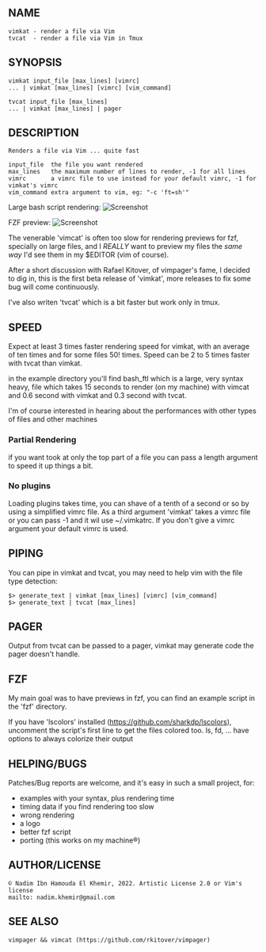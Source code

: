 ## NAME
	vimkat - render a file via Vim
	tvcat  - render a file via Vim in Tmux

## SYNOPSIS
	vimkat input_file [max_lines] [vimrc]
	... | vimkat [max_lines] [vimrc] [vim_command]   

	tvcat input_file [max_lines]
	... | vimkat [max_lines] | pager
   
## DESCRIPTION
	Renders a file via Vim ... quite fast

	input_file	the file you want rendered
	max_lines	the maximum number of lines to render, -1 for all lines
	vimrc		a vimrc file to use instead for your default vimrc, -1 for vimkat's vimrc
	vim_command	extra argument to vim, eg: "-c 'ft=sh'"

Large bash script rendering:
![Screenshot](https://raw.github.com/nkh/vimkat/main/screenshots/time_ftl_full.png)

FZF preview:
![Screenshot](https://raw.github.com/nkh/vimkat/main/screenshots/fzf_preview.png)

The venerable 'vimcat' is often too slow for rendering previews for fzf, specially on large files, and I _REALLY_ want to 
preview my files the _same way_ I'd see them in my $EDITOR (vim of course).

After a short discussion with Rafael Kitover, of vimpager's fame, I decided to dig in, this
is the first beta release of 'vimkat', more releases to fix some bug will come continuously.

I've also writen 'tvcat' which is a bit faster but work only in tmux.

## SPEED

Expect at least 3 times faster rendering speed for vimkat, with an average of ten times and for some
files 50! times. Speed can be 2 to 5 times faster with tvcat than vimkat.

in the example directory you'll find bash_ftl which is a large, very syntax heavy, file which takes 15 seconds
to render (on my machine) with vimcat and 0.6 second with vimkat and 0.3 second with tvcat.

I'm of course interested in hearing about the performances with other types of files and other machines

### Partial Rendering

if you want took at only the top part of a file you can pass a length argument to speed it up things a bit.

### No plugins

Loading plugins takes time, you can shave of a tenth of a second or so by using a simplified vimrc file. As a 
third argument 'vimkat' takes a vimrc file or you can pass -1 and it wil use ~/.vimkatrc. If you don't give a
vimrc argument your default vimrc is used.
 
## PIPING

You can pipe in vimkat and tvcat, you may need to help vim with the file type detection:

	$> generate_text | vimkat [max_lines] [vimrc] [vim_command]   
	$> generate_text | tvcat [max_lines]    

## PAGER

Output from tvcat can be passed to a pager, vimkat may generate code the pager doesn't handle.

## FZF

My main goal was to have previews in fzf, you can find an example script in the 'fzf' directory.

If you have 'lscolors' installed (https://github.com/sharkdp/lscolors), uncomment the script's
first line to get the files colored too. ls, fd, ... have options to always colorize their output

## HELPING/BUGS

Patches/Bug reports are welcome, and it's easy in such a small project, for:

- examples with your syntax, plus rendering time
- timing data if you find rendering too slow
- wrong rendering
- a logo
- better fzf script
- porting (this works on my machine®)

## AUTHOR/LICENSE
	© Nadim Ibn Hamouda El Khemir, 2022. Artistic License 2.0 or Vim's license
	mailto: nadim.khemir@gmail.com

## SEE ALSO
	vimpager && vimcat (https://github.com/rkitover/vimpager)


